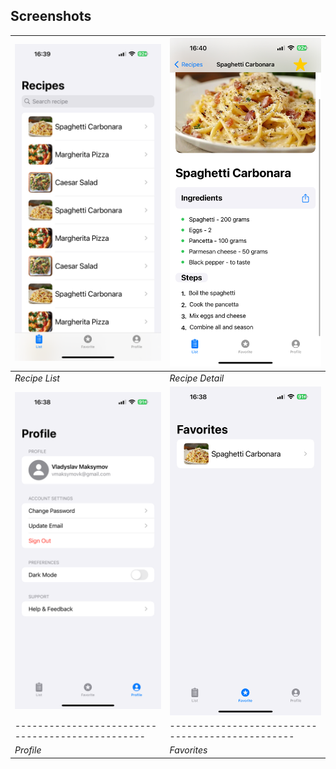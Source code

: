 ## Screenshots

| ![Recipe List](Yummy%20Book/ScreenShots/3.PNG) | ![Recipe Detail](Yummy%20Book/ScreenShots/4.jpeg) |
| ------------------------------------------------ | ------------------------------------------------ |
| *Recipe List*                                   | *Recipe Detail*                                   |
| ![Recipe List](Yummy%20Book/ScreenShots/1.PNG) | ![Recipe Detail](Yummy%20Book/ScreenShots/2.PNG) |
| ------------------------------------------------ | ------------------------------------------------ |
| *Profile*                                   | *Favorites*                                   |
